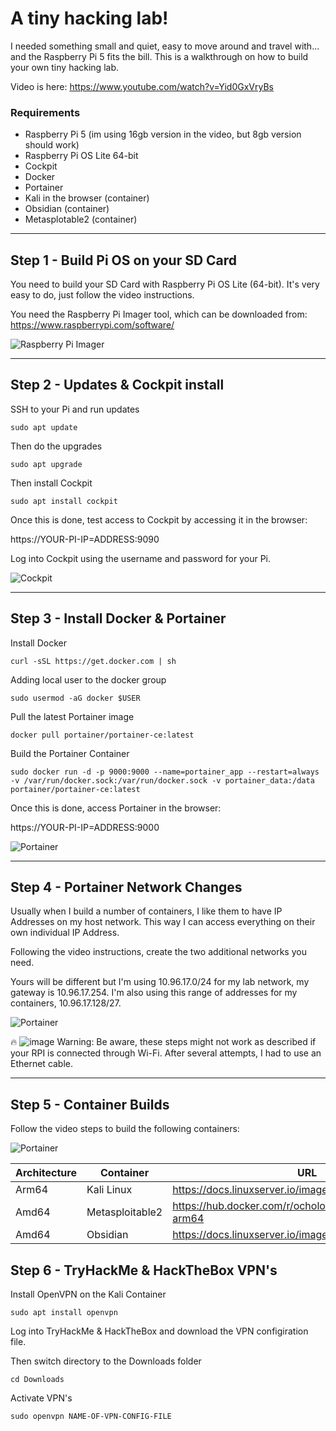 # A tiny hacking lab!
I needed something small and quiet, easy to move around and travel with... and the Raspberry Pi 5 fits the bill.  This is a walkthrough on how to build your own tiny hacking lab.

Video is here:  https://www.youtube.com/watch?v=Yid0GxVryBs

### Requirements
- Raspberry Pi 5 (im using 16gb version in the video, but 8gb version should work)
- Raspberry Pi OS Lite 64-bit
- Cockpit
- Docker
- Portainer
- Kali in the browser (container)
- Obsidian (container)
- Metasplotable2 (container)

*******

## Step 1 - Build Pi OS on your SD Card

You need to build your SD Card with Raspberry Pi OS Lite (64-bit).  It's very easy to do, just follow the video instructions.

You need the Raspberry Pi Imager tool, which can be downloaded from: https://www.raspberrypi.com/software/

![Raspberry Pi Imager](https://github.com/gerardobrien/pihackinglab/blob/main/images/rasp-pi-lite-64-bit.png)

*******

## Step 2 - Updates & Cockpit install

SSH to your Pi and run updates

```
sudo apt update
```

Then do the upgrades
```
sudo apt upgrade
```

Then install Cockpit 
```
sudo apt install cockpit
```

Once this is done, test access to Cockpit by accessing it in the browser:

https://YOUR-PI-IP=ADDRESS:9090

Log into Cockpit using the username and password for your Pi.

![Cockpit](https://github.com/gerardobrien/pihackinglab/blob/main/images/cockpit.png)


*******

## Step 3 - Install Docker & Portainer

Install Docker

```
curl -sSL https://get.docker.com | sh
```

Adding local user to the docker group
```
sudo usermod -aG docker $USER
```

Pull the latest Portainer image
```
docker pull portainer/portainer-ce:latest
```

Build the Portainer Container
```
sudo docker run -d -p 9000:9000 --name=portainer_app --restart=always -v /var/run/docker.sock:/var/run/docker.sock -v portainer_data:/data portainer/portainer-ce:latest
```

Once this is done, access Portainer in the browser:

https://YOUR-PI-IP=ADDRESS:9000

![Portainer](https://github.com/gerardobrien/pihackinglab/blob/main/images/portainer.png)

*******

## Step 4 - Portainer Network Changes

Usually when I build a number of containers, I like them to have IP Addresses on my host network.  This way I can access everything on their own individual IP Address.

Following the video instructions, create the two additional networks you need.

Yours will be different but I'm using 10.96.17.0/24 for my lab network, my gateway is 10.96.17.254.  I'm also using this range of addresses for my containers, 10.96.17.128/27.

![Portainer](https://github.com/gerardobrien/pihackinglab/blob/main/images/portainer-networks.png)

🔥 ![image](https://github.com/user-attachments/assets/99255e89-e6da-4a8a-84ce-7f2c21bfdb6e)
 Warning: Be aware, these steps might not work as described if your RPI is connected through Wi-Fi. After several attempts, I had to use an Ethernet cable.

*******

## Step 5 - Container Builds

Follow the video steps to build the following containers:

![Portainer](https://github.com/gerardobrien/pihackinglab/blob/main/images/lab-containers1.png)

| Architecture | Container | URL |
| ------------ | ----------- | --- |
| Arm64   | Kali Linux | https://docs.linuxserver.io/images/docker-kali-linux/ |
| Amd64   | Metasploitable2 | https://hub.docker.com/r/ocholoko888/metasploitable2-arm64 |
| Amd64   | Obsidian | https://docs.linuxserver.io/images/docker-obsidian/ |



## Step 6 - TryHackMe & HackTheBox VPN's

Install OpenVPN on the Kali Container

```
sudo apt install openvpn
```

Log into TryHackMe & HackTheBox and download the VPN configiration file.

Then switch directory to the Downloads folder

```
cd Downloads
```

Activate VPN's

```
sudo openvpn NAME-OF-VPN-CONFIG-FILE
```


